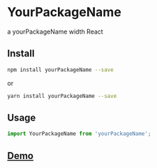 # YourPackageName
a yourPackageName width React

## Install

```bash
npm install yourPackageName --save
```
or
```bash
yarn install yourPackageName --save
```

## Usage
```js
import YourPackageName from 'yourPackageName';
```

## [Demo](https://951565664.github.io/Package/)
